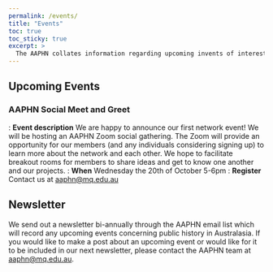 ```yaml
---
permalink: /events/
title: "Events"
toc: true
toc_sticky: true
excerpt: >
  The AAPHN collates information regarding upcoming invents of interest to public history enthusiasts and practitioners and also sends out a bi-annual Newsletter summarising the year and looking forward to the future.
---
```

## Upcoming Events
### AAPHN Social Meet and Greet
: **Event description** We are happy to announce our first network event! We will be hosting an AAPHN Zoom social gathering. The Zoom will provide an opportunity for our members (and any individuals considering signing up) to learn more about the network and each other. We hope to facilitate breakout rooms for members to share ideas and get to know one another and our projects.
: **When** Wednesday the 20th of October 5-6pm
: **Register** Contact us at <aaphn@mq.edu.au>

## Newsletter
We send out a newsletter bi-annually through the AAPHN email list which will record any upcoming events concerning public history in Australasia. If you would like to make a post about an upcoming event or would like for it to be included in our next newsletter, please contact the AAPHN team at <aaphn@mq.edu.au>.
